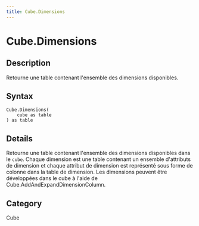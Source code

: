 ```yaml
---
title: Cube.Dimensions
---
```


# Cube.Dimensions


## Description

Retourne une table contenant l&#39;ensemble des dimensions disponibles.


## Syntax

```powerquery
Cube.Dimensions(
    cube as table
) as table
```


## Details

Retourne une table contenant l'ensemble des dimensions disponibles dans le <code>cube</code>. Chaque dimension est une table contenant un ensemble d'attributs de dimension et chaque attribut de dimension est représenté sous forme de colonne dans la table de dimension. Les dimensions peuvent être développées dans le cube à l'aide de Cube.AddAndExpandDimensionColumn. 



## Category
Cube
